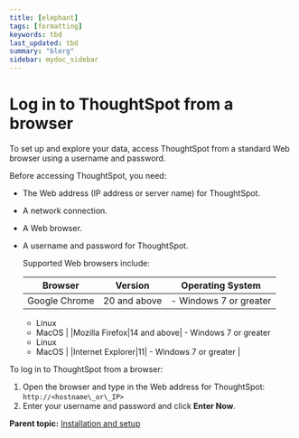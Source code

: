 ```yaml
---
title: [elephant]
tags: [formatting]
keywords: tbd
last_updated: tbd
summary: "blerg"
sidebar: mydoc_sidebar
---
```

# Log in to ThoughtSpot from a browser

To set up and explore your data, access ThoughtSpot from a standard Web browser using a username and password.

Before accessing ThoughtSpot, you need:

-   The Web address \(IP address or server name\) for ThoughtSpot.
-   A network connection.
-   A Web browser.
-   A username and password for ThoughtSpot.

    Supported Web browsers include:

    |Browser|Version|Operating System|
    |-------|-------|----------------|
    |Google Chrome|20 and above|     -   Windows 7 or greater
    -   Linux
    -   MacOS
 |
    |Mozilla Firefox|14 and above|     -   Windows 7 or greater
    -   Linux
    -   MacOS
 |
    |Internet Explorer|11|     -   Windows 7 or greater
 |


To log in to ThoughtSpot from a browser:

1.   Open the browser and type in the Web address for ThoughtSpot: `http://<hostname\_or\_IP>` 
2.   Enter your username and password and click **Enter Now**. 

**Parent topic:** [Installation and setup](../../admin/setup/intro.html)

